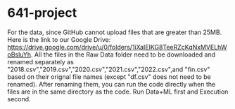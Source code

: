 # 641-project
For the data, since GitHub cannot upload files that are greater than 25MB. 
Here is the link to our Google Drive: https://drive.google.com/drive/u/0/folders/1iXaIEIKG8TeeRZcKqNxMVELhWoBsluYh.
All the files in the Raw Data folder need to be downloaded and renamed separately
as "2018.csv","2019.csv","2020.csv","2021.csv","2022.csv",and "fin.csv" based on their
orignal file names (except "df.csv" does not need to be renamed). After renaming them, you can run the code directly when the files
are in the same directory as the code. Run Data+ML first and Execution second. 
